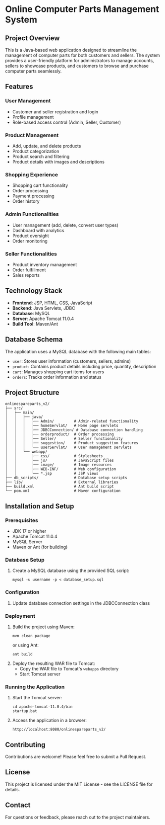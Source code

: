 # Online Computer Parts Management System

## Project Overview
This is a Java-based web application designed to streamline the management of computer parts for both customers and sellers. The system provides a user-friendly platform for administrators to manage accounts, sellers to showcase products, and customers to browse and purchase computer parts seamlessly.

## Features

### User Management
- Customer and seller registration and login
- Profile management
- Role-based access control (Admin, Seller, Customer)

### Product Management
- Add, update, and delete products
- Product categorization
- Product search and filtering
- Product details with images and descriptions

### Shopping Experience
- Shopping cart functionality
- Order processing
- Payment processing
- Order history

### Admin Functionalities
- User management (add, delete, convert user types)
- Dashboard with analytics
- Product oversight
- Order monitoring

### Seller Functionalities
- Product inventory management
- Order fulfillment
- Sales reports

## Technology Stack
- **Frontend**: JSP, HTML, CSS, JavaScript
- **Backend**: Java Servlets, JDBC
- **Database**: MySQL
- **Server**: Apache Tomcat 11.0.4
- **Build Tool**: Maven/Ant

## Database Schema
The application uses a MySQL database with the following main tables:
- `user`: Stores user information (customers, sellers, admins)
- `product`: Contains product details including price, quantity, description
- `cart`: Manages shopping cart items for users
- `orders`: Tracks order information and status

## Project Structure
```
onlinespareparts_v2/
├── src/
│   ├── main/
│   │   ├── java/
│   │   │   ├── Admin/         # Admin-related functionality
│   │   │   ├── homeServlat/   # Home page servlets
│   │   │   ├── JDBCConnection/ # Database connection handling
│   │   │   ├── orderproduct/  # Order processing
│   │   │   ├── Seller/        # Seller functionality
│   │   │   ├── suggestion/    # Product suggestion features
│   │   │   └── userServlat/   # User management servlets
│   │   └── webapp/
│   │       ├── css/           # Stylesheets
│   │       ├── js/            # JavaScript files
│   │       ├── image/         # Image resources
│   │       ├── WEB-INF/       # Web configuration
│   │       └── *.jsp          # JSP views
├── db_scripts/                # Database setup scripts
├── lib/                       # External libraries
├── build.xml                  # Ant build script
└── pom.xml                    # Maven configuration
```

## Installation and Setup

### Prerequisites
- JDK 17 or higher
- Apache Tomcat 11.0.4
- MySQL Server
- Maven or Ant (for building)

### Database Setup
1. Create a MySQL database using the provided SQL script:
   ```
   mysql -u username -p < database_setup.sql
   ```

### Configuration
1. Update database connection settings in the JDBCConnection class

### Deployment
1. Build the project using Maven:
   ```
   mvn clean package
   ```
   or using Ant:
   ```
   ant build
   ```
2. Deploy the resulting WAR file to Tomcat:
   - Copy the WAR file to Tomcat's `webapps` directory
   - Start Tomcat server

### Running the Application
1. Start the Tomcat server:
   ```
   cd apache-tomcat-11.0.4/bin
   startup.bat
   ```
2. Access the application in a browser:
   ```
   http://localhost:8080/onlinespareparts_v2/
   ```

## Contributing
Contributions are welcome! Please feel free to submit a Pull Request.

## License
This project is licensed under the MIT License - see the LICENSE file for details.

## Contact
For questions or feedback, please reach out to the project maintainers.

